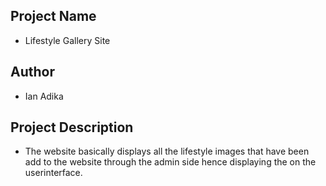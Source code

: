 ## Project Name
- Lifestyle Gallery Site

## Author 
- Ian Adika

## Project Description
- The website basically displays all the lifestyle images that have been add to the website through the admin side hence displaying the on the userinterface.

